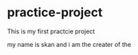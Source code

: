# practice-project
This is my first practcie project


my name is skan and i am the creater of the 
